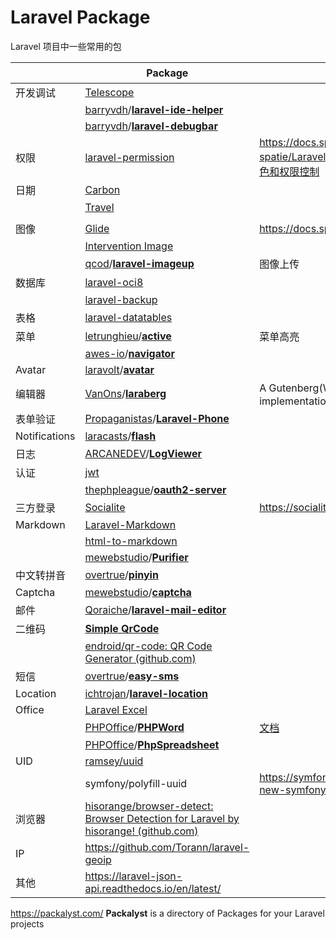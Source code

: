 # Laravel Package

Laravel 项目中一些常用的包

|               | Package                                                                                                                           | 备注                                                                                                                                                                                                                      |
| ------------- | --------------------------------------------------------------------------------------------------------------------------------- | ----------------------------------------------------------------------------------------------------------------------------------------------------------------------------------------------------------------------- |
| 开发调试          | [Telescope](https://learnku.com/docs/laravel/7.x/telescope/7518)                                                                  |                                                                                                                                                                                                                         |
|               | [barryvdh](https://github.com/barryvdh)/**[laravel-ide-helper](https://github.com/barryvdh/laravel-ide-helper)**                  |                                                                                                                                                                                                                         |
|               | [barryvdh](https://github.com/barryvdh)/**[laravel-debugbar](https://github.com/barryvdh/laravel-debugbar)**                      |                                                                                                                                                                                                                         |
| 权限            | [laravel-permission](https://docs.spatie.be/laravel-permission/v3/introduction/)                                                  | https://docs.spatie.be/  <br />[spatie/Laravel-permission Laravel 应用中的角色和权限控制](https://learnku.com/laravel/t/8018/extension-recommendation-role-and-authority-control-in-spatielaravel-permission-laravel-applications) |
| 日期            | [Carbon](https://carbon.nesbot.com/docs/)                                                                                         |                                                                                                                                                                                                                         |
|               | [Travel](https://github.com/rashidlaasri/travel)                                                                                  |                                                                                                                                                                                                                         |
|               |                                                                                                                                   |                                                                                                                                                                                                                         |
| 图像            | [Glide](https://glide.thephpleague.com/)                                                                                          | https://docs.spatie.be/image/v1/introduction/                                                                                                                                                                           |
|               | [Intervention Image](http://image.intervention.io/getting_started/introduction)                                                   |                                                                                                                                                                                                                         |
|               | [qcod](https://github.com/qcod)/**[laravel-imageup](https://github.com/qcod/laravel-imageup)**                                    | 图像上传                                                                                                                                                                                                                    |
| 数据库           | [laravel-oci8](https://github.com/yajra/laravel-oci8)                                                                             |                                                                                                                                                                                                                         |
|               | [laravel-backup](https://docs.spatie.be/laravel-backup)                                                                           |                                                                                                                                                                                                                         |
| 表格            | [laravel-datatables](https://github.com/yajra/laravel-datatables)                                                                 |                                                                                                                                                                                                                         |
| 菜单            | [letrunghieu](https://github.com/letrunghieu)/**[active](https://github.com/letrunghieu/active)**                                 | 菜单高亮                                                                                                                                                                                                                    |
|               | [awes-io](https://github.com/awes-io)/**[navigator](https://github.com/awes-io/navigator)**                                       |                                                                                                                                                                                                                         |
| Avatar        | [laravolt](https://github.com/laravolt)/**[avatar](https://github.com/laravolt/avatar)**                                          |                                                                                                                                                                                                                         |
| 编辑器           | [VanOns](https://github.com/VanOns)/**[laraberg](https://github.com/VanOns/laraberg)**                                            | A Gutenberg(Wordpress 编辑器) implementation for Laravel                                                                                                                                                                   |
| 表单验证          | [Propaganistas](https://github.com/Propaganistas)/**[Laravel-Phone](https://github.com/Propaganistas/Laravel-Phone)**             |                                                                                                                                                                                                                         |
| Notifications | [laracasts](https://github.com/laracasts)/**[flash](https://github.com/laracasts/flash)**                                         |                                                                                                                                                                                                                         |
| 日志            | [ARCANEDEV](https://github.com/ARCANEDEV)/**[LogViewer](https://github.com/ARCANEDEV/LogViewer)**                                 |                                                                                                                                                                                                                         |
| 认证            | [jwt](https://jwt-auth.readthedocs.io/en/develop/)                                                                                |                                                                                                                                                                                                                         |
|               | [thephpleague](https://github.com/thephpleague)/**[oauth2-server](https://github.com/thephpleague/oauth2-server)**                |                                                                                                                                                                                                                         |
| 三方登录          | [Socialite](https://learnku.com/docs/laravel/7.x/socialite/7517)                                                                  | https://socialiteproviders.netlify.app/                                                                                                                                                                                 |
| Markdown      | [Laravel-Markdown](https://github.com/GrahamCampbell/Laravel-Markdown)                                                            |                                                                                                                                                                                                                         |
|               | [html-to-markdown](https://github.com/thephpleague/html-to-markdown)                                                              |                                                                                                                                                                                                                         |
|               | [mewebstudio](https://github.com/mewebstudio)/**[Purifier](https://github.com/mewebstudio/Purifier)**                             |                                                                                                                                                                                                                         |
| 中文转拼音         | [overtrue](https://github.com/overtrue)/**[pinyin](https://github.com/overtrue/pinyin)**                                          |                                                                                                                                                                                                                         |
| Captcha       | [mewebstudio](https://github.com/mewebstudio)/**[captcha](https://github.com/mewebstudio/captcha)**                               |                                                                                                                                                                                                                         |
| 邮件            | [Qoraiche](https://github.com/Qoraiche)/**[laravel-mail-editor](https://github.com/Qoraiche/laravel-mail-editor)**                |                                                                                                                                                                                                                         |
| 二维码           | [**Simple QrCode**](https://github.com/SimpleSoftwareIO/simple-qrcode/blob/develop/docs/zh/README.md)                             |                                                                                                                                                                                                                         |
|               | [endroid/qr-code: QR Code Generator (github.com)](https://github.com/endroid/qr-code)                                             |                                                                                                                                                                                                                         |
| 短信            | [overtrue](https://github.com/overtrue)/**[easy-sms](https://github.com/overtrue/easy-sms)**                                      |                                                                                                                                                                                                                         |
| Location      | [ichtrojan](https://github.com/ichtrojan)/**[laravel-location](https://github.com/ichtrojan/laravel-location)**                   |                                                                                                                                                                                                                         |
| Office        | [Laravel Excel](https://laravel-excel.com/)                                                                                       |                                                                                                                                                                                                                         |
|               | [PHPOffice](https://github.com/PHPOffice)/**[PHPWord](https://github.com/PHPOffice/PHPWord)**                                     | [文档](https://phpword.readthedocs.io/en/latest/)                                                                                                                                                                         |
|               | [PHPOffice](https://github.com/PHPOffice)/**[PhpSpreadsheet](https://github.com/PHPOffice/PhpSpreadsheet)**                       |                                                                                                                                                                                                                         |
| UID           | [ramsey/uuid](https://uuid.ramsey.dev/en/latest/)                                                                                 |                                                                                                                                                                                                                         |
|               | symfony/polyfill-uuid                                                                                                             | https://symfony.com/blog/introducing-the-new-symfony-uuid-polyfill                                                                                                                                                      |
| 浏览器           | [hisorange/browser-detect: Browser Detection for Laravel by hisorange! (github.com)](https://github.com/hisorange/browser-detect) |                                                                                                                                                                                                                         |
| IP            | https://github.com/Torann/laravel-geoip                                                                                           |                                                                                                                                                                                                                         |
| 其他            | https://laravel-json-api.readthedocs.io/en/latest/                                                                                |                                                                                                                                                                                                                         |

https://packalyst.com/  **Packalyst** is a directory of Packages for your Laravel projects
